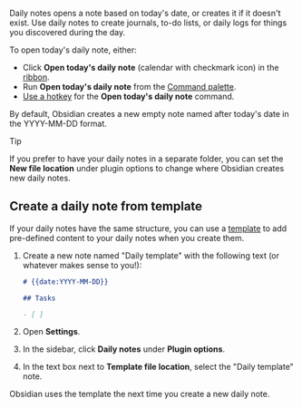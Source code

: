 Daily notes opens a note based on today's date, or creates it if it doesn't exist. Use daily notes to create journals, to-do lists, or daily logs for things you discovered during the day.

To open today's daily note, either:

- Click **Open today's daily note** (calendar with checkmark icon) in the [ribbon](Ribbon.md).
- Run **Open today's daily note** from the [Command palette](Command%20palette.md).
- [Use a hotkey](Custom%20hotkeys#Setting%20hotkeys) for the **Open today's daily note** command.

By default, Obsidian creates a new empty note named after today's date in the YYYY-MM-DD format.

> [!tip]
> If you prefer to have your daily notes in a separate folder, you can set the **New file location** under plugin options to change where Obsidian creates new daily notes.

## Create a daily note from template

If your daily notes have the same structure, you can use a [template](Templates.md) to add pre-defined content to your daily notes when you create them.

1. Create a new note named "Daily template" with the following text (or whatever makes sense to you!):

   ```md
   # {{date:YYYY-MM-DD}}

   ## Tasks

   - [ ]
   ```

2. Open **Settings**.
3. In the sidebar, click **Daily notes** under **Plugin options**.
4. In the text box next to **Template file location**, select the "Daily template" note.

Obsidian uses the template the next time you create a new daily note.
